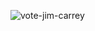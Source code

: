 ![vote-jim-carrey](https://github.com/SuperexMack/Voting_Application/assets/146699961/d5e1adad-93ef-4cb0-b7df-5a5f838dfd56)
